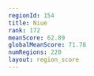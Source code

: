 ```yaml
---
regionId: 154
title: Niue
rank: 172
meanScore: 62.89
globalMeanScore: 71.78
numRegions: 220
layout: region_score
---
```


